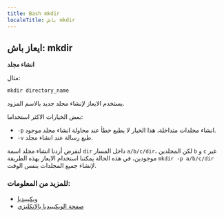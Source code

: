 ```yaml
---
title: Bash mkdir
localeTitle: باش mkdir
---
```


## ايعاز باش: mkdir

**انشاء مجلد**

مثال:

`mkdir directory_name`

يستخدم الايعاز لإنشاء مجلد جديد بالاسم المزود.

بعض الخيارات الاكثر استخداما:
- `-p` انشاء مجلدات متداخلة، هذا الخيار لا يطبع خطأ عند محاولة انشاء مجلد موجود.
- `-v` طبع رسالة عند انشاء مجلد.

لنفرض أردنا انشاء مجلد اسمة `dir` داخل المسار `a/b/c/dir`، لكن المجلدين `b` و `c` غير موجودين، في هذه الحالة يمكننا استخدام الايعاز بهذه الطريقة `mkdir -p a/b/c/dir` لإنشاء جميع المجلدات بنفس الوقت.


### للمزيد من المعلومات:
* [ويكيبيديا](https://ar.wikipedia.org/wiki/%D9%85%D8%A7%D9%83_%D8%AF%D9%8A%D8%B1)
* [صفحة الويكيبيديا بالإنكليزي](https://en.wikipedia.org/wiki/Mkdir)
